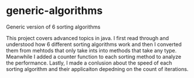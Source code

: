 # generic-algorithms
Generic version of 6 sorting algorithms 

This project covers advanced topics in java. 
I first read through and understood how 6 different sorting algorithms work and then I converted them from mehtods that only take ints into methods that take any type.
Meanwhile I added a counter function to each sorting method to analyze the performance. 
Lastly, I made a conlusion about the speed of each sorting algorithm and their applicaiton depedning on the count of iterations. 
